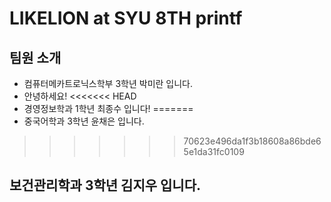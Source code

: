 # LIKELION at SYU 8TH printf
## 팀원 소개
- 컴퓨터메카트로닉스학부 3학년 박미란 입니다.
- 안녕하세요!
<<<<<<< HEAD
- 경영정보학과 1학년 최종수 입니다!
=======
- 중국어학과 3학년 윤채은 입니다.
>>>>>>> 70623e496da1f3b18608a86bde65e1da31fc0109

보건관리학과 3학년 김지우 입니다.
---------------
